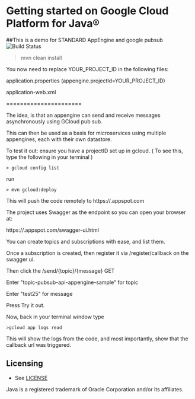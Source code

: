 # Getting started on Google Cloud Platform for Java® 

##This is a demo for STANDARD AppEngine and google pubsub ![Build Status](https://travis-ci.org/willedwards/pubsub-springboot-std.svg?branch=master)

>mvn clean install


You now need to replace YOUR_PROJECT_ID in the following files:

application.properties          (appengine.projectId=YOUR_PROJECT_ID)

application-web.xml

======================


The idea, is that an appengine can send and receive messages asynchronously using GCloud pub sub.

This can then be used as a basis for microservices using multiple appengines, each with their own datastore.

To test it out: ensure you have a projectID set up in gcloud.
( To see this, type the following in your terminal )

``` > gcloud config list ```

run

```> mvn gcloud:deploy```

This will push the code remotely to https://<projectId>.appspot.com


The project uses Swagger as the endpoint so you can open your browser at:

https://<projectId>.appspot.com/swagger-ui.html

You can create topics and subscriptions with ease, and list them.

Once a subscription is created, then register it via /register/callback on the swagger ui.


Then click the /send/{topic}/{message} GET

Enter "topic-pubsub-api-appengine-sample" for topic

Enter "test25" for message

Press Try it out.

Now, back in your terminal window type

```>gcloud app logs read```


This will show the logs from the code, and most importantly, show that the callback url was triggered.


## Licensing

* See [LICENSE](LICENSE)

Java is a registered trademark of Oracle Corporation and/or its affiliates.
